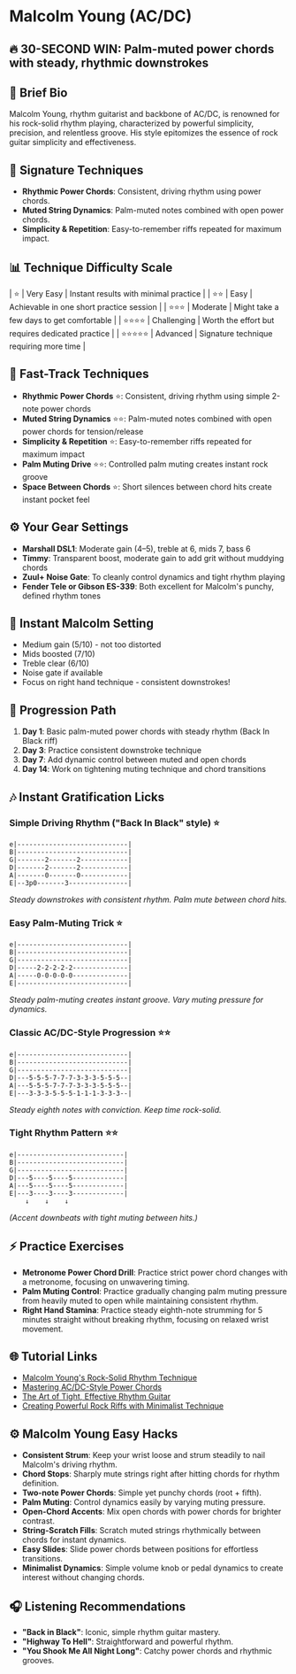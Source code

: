 # Malcolm Young (AC/DC)

## 🔥 30-SECOND WIN: Palm-muted power chords with steady, rhythmic downstrokes

## 🎸 Brief Bio
Malcolm Young, rhythm guitarist and backbone of AC/DC, is renowned for his rock-solid rhythm playing, characterized by powerful simplicity, precision, and relentless groove. His style epitomizes the essence of rock guitar simplicity and effectiveness.

## 🚀 Signature Techniques
- **Rhythmic Power Chords**: Consistent, driving rhythm using power chords.
- **Muted String Dynamics**: Palm-muted notes combined with open power chords.
- **Simplicity & Repetition**: Easy-to-remember riffs repeated for maximum impact.

## 📊 Technique Difficulty Scale
| ⭐ | Very Easy | Instant results with minimal practice |
| ⭐⭐ | Easy | Achievable in one short practice session |
| ⭐⭐⭐ | Moderate | Might take a few days to get comfortable |
| ⭐⭐⭐⭐ | Challenging | Worth the effort but requires dedicated practice |
| ⭐⭐⭐⭐⭐ | Advanced | Signature technique requiring more time |

## 🚀 Fast-Track Techniques
- **Rhythmic Power Chords** ⭐: Consistent, driving rhythm using simple 2-note power chords
- **Muted String Dynamics** ⭐⭐: Palm-muted notes combined with open power chords for tension/release
- **Simplicity & Repetition** ⭐: Easy-to-remember riffs repeated for maximum impact
- **Palm Muting Drive** ⭐⭐: Controlled palm muting creates instant rock groove
- **Space Between Chords** ⭐: Short silences between chord hits create instant pocket feel

## ⚙️ Your Gear Settings
- **Marshall DSL1**: Moderate gain (4–5), treble at 6, mids 7, bass 6
- **Timmy**: Transparent boost, moderate gain to add grit without muddying chords
- **Zuul+ Noise Gate**: To cleanly control dynamics and tight rhythm playing
- **Fender Tele or Gibson ES-339**: Both excellent for Malcolm's punchy, defined rhythm tones

## 📱 Instant Malcolm Setting
- Medium gain (5/10) - not too distorted
- Mids boosted (7/10)
- Treble clear (6/10)
- Noise gate if available
- Focus on right hand technique - consistent downstrokes!

## 🔄 Progression Path
1. **Day 1**: Basic palm-muted power chords with steady rhythm (Back In Black riff)
2. **Day 3**: Practice consistent downstroke technique
3. **Day 7**: Add dynamic control between muted and open chords
4. **Day 14**: Work on tightening muting technique and chord transitions

## 🎶 Instant Gratification Licks

### Simple Driving Rhythm ("Back In Black" style) ⭐
```tab
e|----------------------------|
B|----------------------------|
G|-------2-------2------------|
D|-------2-------2------------|
A|-------0-------0------------|
E|--3p0-------3---------------|
```
*Steady downstrokes with consistent rhythm. Palm mute between chord hits.*

### Easy Palm-Muting Trick ⭐
```tab
e|----------------------------|
B|----------------------------|
G|----------------------------|
D|-----2-2-2-2-2--------------|
A|-----0-0-0-0-0--------------|
E|----------------------------|
```
*Steady palm-muting creates instant groove. Vary muting pressure for dynamics.*

### Classic AC/DC-Style Progression ⭐⭐
```tab
e|----------------------------|
B|----------------------------|
G|----------------------------|
D|---5-5-5-7-7-7-3-3-3-5-5-5--|
A|---5-5-5-7-7-7-3-3-3-5-5-5--|
E|---3-3-3-5-5-5-1-1-1-3-3-3--|
```
*Steady eighth notes with conviction. Keep time rock-solid.*

### Tight Rhythm Pattern ⭐⭐
```tab
e|---------------------------|
B|---------------------------|
G|---------------------------|
D|---5----5----5-------------|
A|---5----5----5-------------|
E|---3----3----3-------------|
    ↓    ↓    ↓
```
*(Accent downbeats with tight muting between hits.)*

## ⚡ Practice Exercises
- **Metronome Power Chord Drill**: Practice strict power chord changes with a metronome, focusing on unwavering timing.
- **Palm Muting Control**: Practice gradually changing palm muting pressure from heavily muted to open while maintaining consistent rhythm.
- **Right Hand Stamina**: Practice steady eighth-note strumming for 5 minutes straight without breaking rhythm, focusing on relaxed wrist movement.

## 🌐 Tutorial Links
- [Malcolm Young's Rock-Solid Rhythm Technique](https://www.youtube.com/malcolm-young-rhythm)
- [Mastering AC/DC-Style Power Chords](https://www.premierguitar.com/acdc-power-chord-guide)
- [The Art of Tight, Effective Rhythm Guitar](https://www.guitarworld.com/malcolm-young-rhythm-secrets)
- [Creating Powerful Rock Riffs with Minimalist Technique](https://www.ultimate-guitar.com/acdc-riff-building)

## ⚙️ Malcolm Young Easy Hacks
- **Consistent Strum**: Keep your wrist loose and strum steadily to nail Malcolm's driving rhythm.
- **Chord Stops**: Sharply mute strings right after hitting chords for rhythm definition.
- **Two-note Power Chords**: Simple yet punchy chords (root + fifth).
- **Palm Muting**: Control dynamics easily by varying muting pressure.
- **Open-Chord Accents**: Mix open chords with power chords for brighter contrast.
- **String-Scratch Fills**: Scratch muted strings rhythmically between chords for instant dynamics.
- **Easy Slides**: Slide power chords between positions for effortless transitions.
- **Minimalist Dynamics**: Simple volume knob or pedal dynamics to create interest without changing chords.

## 🎧 Listening Recommendations
- **"Back in Black"**: Iconic, simple rhythm guitar mastery.
- **"Highway To Hell"**: Straightforward and powerful rhythm.
- **"You Shook Me All Night Long"**: Catchy power chords and rhythmic grooves.